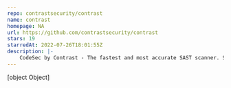 ```yaml
---
repo: contrastsecurity/contrast
name: contrast
homepage: NA
url: https://github.com/contrastsecurity/contrast
stars: 19
starredAt: 2022-07-26T18:01:55Z
description: |-
    CodeSec by Contrast - The fastest and most accurate SAST scanner. Scan code and serverless environments
---
```


[object Object]
